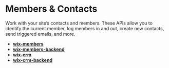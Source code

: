 # Members & Contacts

Work with your site’s contacts and members. These APIs allow you to identify the current member, log members in and out, create new contacts, send triggered emails, and more.

* **[wix-members](https://www.wix.com/velo/reference/wix-members)**
* **[wix-members-backend](https://www.wix.com/velo/reference/wix-members-backend)**
* **[wix-crm](https://www.wix.com/velo/reference/wix-crm.html)**
* **[wix-crm-backend](https://www.wix.com/velo/reference/wix-crm-backend.html)**

